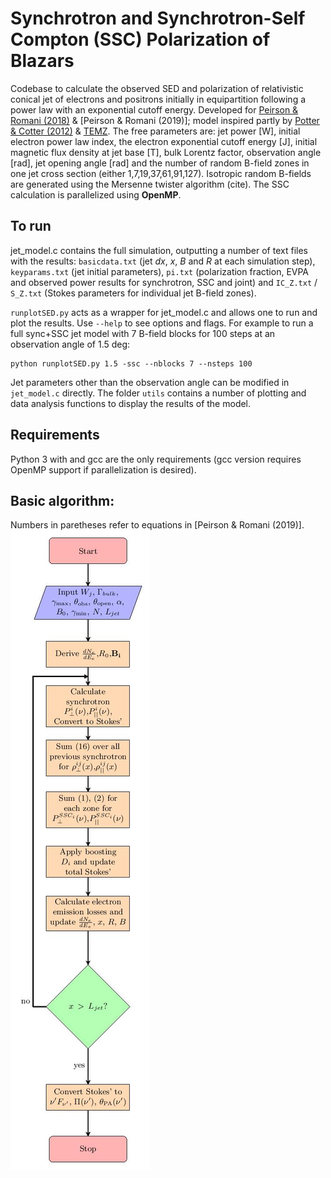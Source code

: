 # Synchrotron and Synchrotron-Self Compton (SSC) Polarization of Blazars
Codebase to calculate the observed SED and polarization of relativistic conical jet of electrons and positrons initially in equipartition following a power law with an exponential cutoff energy. Developed for [Peirson & Romani (2018)](https://iopscience.iop.org/article/10.3847/1538-4357/aad69d/meta) & [Peirson & Romani (2019)]; model inspired partly by  [Potter & Cotter (2012)](https://academic.oup.com/mnras/article/423/1/756/1747479) & [TEMZ](https://www.bu.edu/blazars/temz.html).
The free parameters are: jet power [W], initial electron power law index, the electron exponential cutoff energy [J],  initial magnetic flux density at jet base [T], bulk Lorentz factor, observation angle [rad], jet opening angle [rad] and the number of random B-field zones in one jet cross section (either 1,7,19,37,61,91,127). Isotropic random B-fields are generated using the Mersenne twister algorithm (cite). The SSC calculation is parallelized using **OpenMP**.

## To run
jet_model.c contains the full simulation, outputting a number of text files with the results: `basicdata.txt` (jet *dx*, *x*, *B* and *R* at each simulation step), `keyparams.txt` (jet initial parameters), `pi.txt` (polarization fraction, EVPA and observed power results for synchrotron, SSC and joint) and `IC_Z.txt` / `S_Z.txt` (Stokes parameters for individual jet B-field zones).

`runplotSED.py` acts as a wrapper for jet_model.c and allows one to run and plot the results. Use `--help` to see options and flags. For example to run a full sync+SSC jet model with 7 B-field blocks for 100 steps at an observation angle of 1.5 deg:
``` 
python runplotSED.py 1.5 -ssc --nblocks 7 --nsteps 100
```
Jet parameters other than the observation angle can be modified in `jet_model.c` directly. The folder `utils` contains a number of plotting and data analysis functions to display the results of the model.

## Requirements
Python 3 with and gcc are the only requirements (gcc version requires OpenMP support if parallelization is desired).


Basic algorithm:
-----
Numbers in paretheses refer to equations in [Peirson & Romani (2019)].
![Flow chart outlining the basic algorithm](FlowChart.jpg?raw=true "Title")




